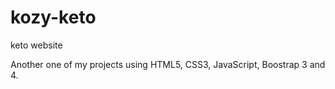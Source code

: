 # kozy-keto
keto website

Another one of my projects using HTML5, CSS3, JavaScript, Boostrap 3 and 4.
